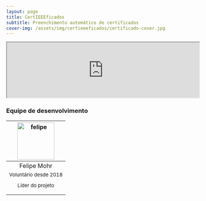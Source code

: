 ```yaml
---
layout: page
title: CertIEEEficados
subtitle: Preenchimento automático de certificados
cover-img: /assets/img/certieeeficados/certificado-cover.jpg
---
```



<center><iframe width="520" src="https://www.youtube.com/watch?v=oeE6aI9ZMKo"></iframe></center>




### Equipe de desenvolvimento
<div class="row">
  <div class=" col-xl-auto offset-xl-0 col-lg-4 offset-lg-0">
    <div class="mobile-side-scroller">
      <table class="table-borderless highlight">
        <thead>
          <tr>
            <th><a href="https://www.linkedin.com/in/felipe-mohr-a9922a15a"><center><img src="{{ 'assets/img/voluntarios/felipe_mohr.png' | relative_url}}" width="100" alt="felipe" class="img-fluid rounded-circle blur-img" /></center></a></th>
          </tr>
        </thead>
        <tbody>
          <tr class="font-weight-bolder" style="text-align: center margin-top: 0">
            <td width="100%"><center>Felipe Mohr</center></td>
          </tr>
          <tr style="text-align: center" >
            <td style="vertical-align: top"><small><center>Voluntário desde 2018 <p/> Líder do projeto</center></small></td>
          </tr>
        </tbody>
      </table>
    </div>
  </div>
</div>
